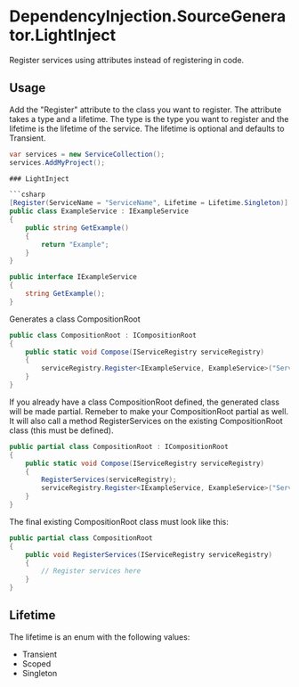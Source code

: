 # DependencyInjection.SourceGenerator.LightInject
Register services using attributes instead of registering in code.

## Usage
Add the "Register" attribute to the class you want to register. The attribute takes a type and a lifetime. The type is the type you want to register and the lifetime is the lifetime of the service. The lifetime is optional and defaults to Transient.

```csharp
var services = new ServiceCollection();
services.AddMyProject();

### LightInject

```csharp
[Register(ServiceName = "ServiceName", Lifetime = Lifetime.Singleton)]
public class ExampleService : IExampleService
{
	public string GetExample()
	{
		return "Example";
	}
}

public interface IExampleService
{
	string GetExample();
}

```

Generates a class CompositionRoot

```csharp
public class CompositionRoot : ICompositionRoot
{
	public static void Compose(IServiceRegistry serviceRegistry)
	{
		serviceRegistry.Register<IExampleService, ExampleService>("ServiceName", new PerContainerLifetime());
	}
}
```

If you already have a class CompositionRoot defined, the generated class will be made partial. Remeber to make your CompositionRoot partial as well.
It will also call a method RegisterServices on the existing CompositionRoot class (this must be defined).

```csharp
public partial class CompositionRoot : ICompositionRoot
{
	public static void Compose(IServiceRegistry serviceRegistry)
	{
		RegisterServices(serviceRegistry);
		serviceRegistry.Register<IExampleService, ExampleService>("ServiceName", new PerContainerLifetime());
	}
}
```

The final existing CompositionRoot class must look like this:

```csharp
public partial class CompositionRoot
{
	public void RegisterServices(IServiceRegistry serviceRegistry)
	{
		// Register services here
	}
}
```

## Lifetime
The lifetime is an enum with the following values:
- Transient
- Scoped
- Singleton
